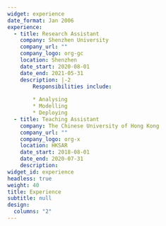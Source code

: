 ```yaml
---
widget: experience
date_format: Jan 2006
experience:
  - title: Research Assistant
    company: Shenzhen University
    company_url: ""
    company_logo: org-gc
    location: Shenzhen
    date_start: 2020-08-01
    date_end: 2021-05-31
    description: |-2
        Responsibilities include:
        
        * Analysing
        * Modelling
        * Deploying
  - title: Teaching Assistant
    company: The Chinese University of Hong Kong
    company_url: ""
    company_logo: org-x
    location: HKSAR
    date_start: 2018-08-01
    date_end: 2020-07-31
    description: 
widget_id: experience
headless: true
weight: 40
title: Experience
subtitle: null
design:
  columns: "2"
---
```

